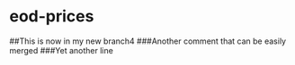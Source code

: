 # eod-prices
##This is now in my new branch4
###Another comment that can be easily merged
###Yet another line
